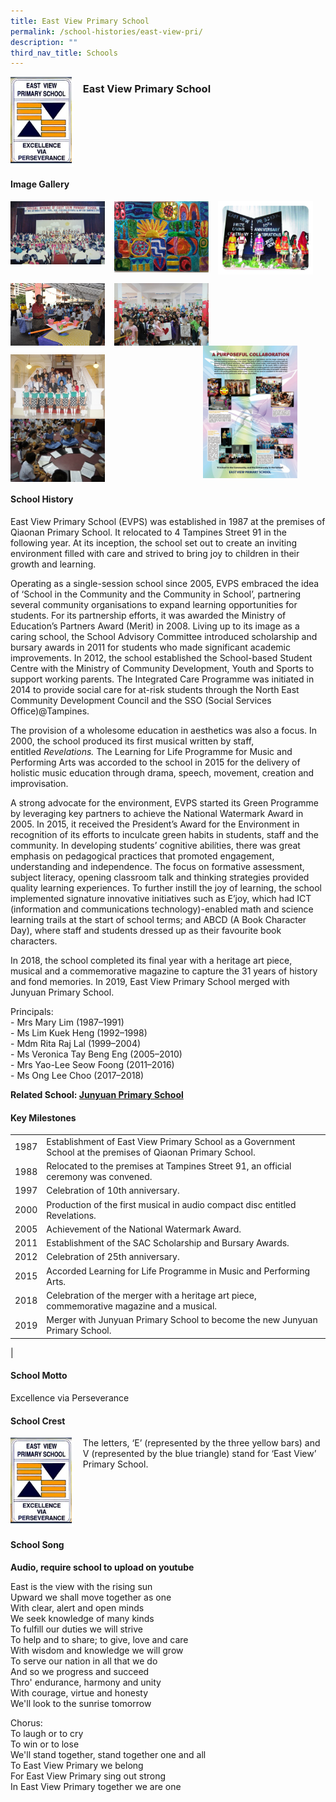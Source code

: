 ```yaml
---
title: East View Primary School
permalink: /school-histories/east-view-pri/
description: ""
third_nav_title: Schools
---
```

<img src="/images/eastviewpri1.jpg" style="width:20%;margin-right:15px;" align = "left">

### **East View Primary School**

<br clear="left">

#### **Image Gallery**

<p><a href="https://d1yxymztqoj7qn.amplifyapp.com/images/eastviewpri2.jpg">  
<img src="/images/eastviewpri2.jpg" style="width:30%;margin-right:15px;" align = "left">
</a></p>

<p><a href="https://d1yxymztqoj7qn.amplifyapp.com/images/eastviewpri3.jpg">  
<img src="/images/eastviewpri3.jpg" style="width:30%;margin-right:15px;" align = "left">
</a></p>

<p><a href="https://d1yxymztqoj7qn.amplifyapp.com/images/eastviewpri4.jpg">  
<img src="/images/eastviewpri4.jpg" style="width:30%;margin-right:15px;" align = "left">
</a></p>

<br clear="left">

<p><a href="https://d1yxymztqoj7qn.amplifyapp.com/images/eastviewpri5.jpg">  
<img src="/images/eastviewpri5.jpg" style="width:30%;margin-right:15px;" align = "left">
</a></p>

<p><a href="https://d1yxymztqoj7qn.amplifyapp.com/images/eastviewpri8.jpg">  
<img src="/images/eastviewpri8.jpg" style="width:30%;margin-right:15px;" align = "left">
</a></p>

<p><a href="https://d1yxymztqoj7qn.amplifyapp.com/images/eastviewpri6.jpg">  
<img src="/images/eastviewpri6.jpg" style="width:30%;margin-right:45px;" align = "right">
</a></p>

<br clear="left">

<p><a href="https://d1yxymztqoj7qn.amplifyapp.com/images/eastviewpri7.jpg">  
<img src="/images/eastviewpri7.jpg" style="width:30%;margin-right:15px;" align = "left">
</a></p>

<p><a href="https://d1yxymztqoj7qn.amplifyapp.com/images/eastviewpri9.jpg">  
<img src="/images/eastviewpri9.jpg" style="width:30%;margin-right:15px;" align = "left">
</a></p>

<br clear="left">

#### **School History**
East View Primary School (EVPS) was established in 1987 at the premises of Qiaonan Primary School. It relocated to 4 Tampines Street 91 in the following year. At its inception, the school set out to create an inviting environment filled with care and strived to bring joy to children in their growth and learning. 

Operating as a single-session school since 2005, EVPS embraced the idea of ‘School in the Community and the Community in School’, partnering several community organisations to expand learning opportunities for students. For its partnership efforts, it was awarded the Ministry of Education’s Partners Award (Merit) in 2008. Living up to its image as a caring school, the School Advisory Committee introduced scholarship and bursary awards in 2011 for students who made significant academic improvements. In 2012, the school established the School-based Student Centre with the Ministry of Community Development, Youth and Sports to support working parents. The Integrated Care Programme was initiated in 2014 to provide social care for at-risk students through the North East Community Development Council and the SSO (Social Services Office)@Tampines. 

The provision of a wholesome education in aesthetics was also a focus. In 2000, the school produced its first musical written by staff, entitled _Revelations._ The Learning for Life Programme for Music and Performing Arts was accorded to the school in 2015 for the delivery of holistic music education through drama, speech, movement, creation and improvisation.

A strong advocate for the environment, EVPS started its Green Programme by leveraging key partners to achieve the National Watermark Award in 2005. In 2015, it received the President’s Award for the Environment in recognition of its efforts to inculcate green habits in students, staff and the community. In developing students’ cognitive abilities, there was great emphasis on pedagogical practices that promoted engagement, understanding and independence. The focus on formative assessment, subject literacy, opening classroom talk and thinking strategies provided quality learning experiences. To further instill the joy of learning, the school implemented signature innovative initiatives such as E’joy, which had ICT (information and communications technology)-enabled math and science learning trails at the start of school terms; and ABCD (A Book Character Day), where staff and students dressed up as their favourite book characters.

In 2018, the school completed its final year with a heritage art piece, musical and a commemorative magazine to capture the 31 years of history and fond memories. In 2019, East View Primary School merged with Junyuan Primary School.

Principals:<br>
\- Mrs Mary Lim (1987–1991)<br>
\- Ms Lim Kuek Heng (1992–1998)<br>
\- Mdm Rita Raj Lal (1999–2004)<br>
\- Ms Veronica Tay Beng Eng (2005–2010)<br>
\- Mrs Yao-Lee Seow Foong (2011–2016)<br>
\- Ms Ong Lee Choo (2017–2018)

**Related School: [Junyuan Primary School](https://d1yxymztqoj7qn.amplifyapp.com/school-histories/junyuan-pri/)**

#### **Key Milestones**

|  |  |
|:---:|---|
| 1987 | Establishment of East View Primary School as a Government School at the premises of Qiaonan Primary School. |
| 1988 | Relocated to the premises at Tampines Street 91, an official ceremony was convened. |
| 1997 | Celebration of 10th anniversary. |
| 2000 | Production of the first musical in audio compact disc entitled Revelations. |
| 2005 | Achievement of the National Watermark Award. |
| 2011 | Establishment of the SAC Scholarship and Bursary Awards. |
| 2012 | Celebration of 25th anniversary. |
| 2015 | Accorded Learning for Life Programme in Music and Performing Arts. |
| 2018 | Celebration of the merger with a heritage art piece, commemorative magazine and a musical. |
| 2019 | Merger with Junyuan Primary School to become the new Junyuan Primary School. |
|

#### **School Motto**
Excellence via Perseverance

#### **School Crest**
<img src="/images/eastviewpri1.jpg" style="width:20%;margin-right:15px;" align = "left">

The letters, ‘E’ (represented by the three yellow bars) and V (represented by the blue triangle) stand for ‘East View’ Primary School.

<br clear="left">

#### **School Song**
**Audio, require school to upload on youtube**

East is the view with the rising sun<br>
Upward we shall move together as one<br>
With clear, alert and open minds<br>
We seek knowledge of many kinds<br>
To fulfill our duties we will strive<br>
To help and to share; to give, love and care<br>
With wisdom and knowledge we will grow<br>
To serve our nation in all that we do<br>
And so we progress and succeed<br>
Thro' endurance, harmony and unity<br>
With courage, virtue and honesty<br>
We'll look to the sunrise tomorrow

Chorus:<br>
To laugh or to cry<br>
To win or to lose<br>
We'll stand together, stand together one and all<br>
To East View Primary we belong<br>
For East View Primary sing out strong<br>
In East View Primary together we are one